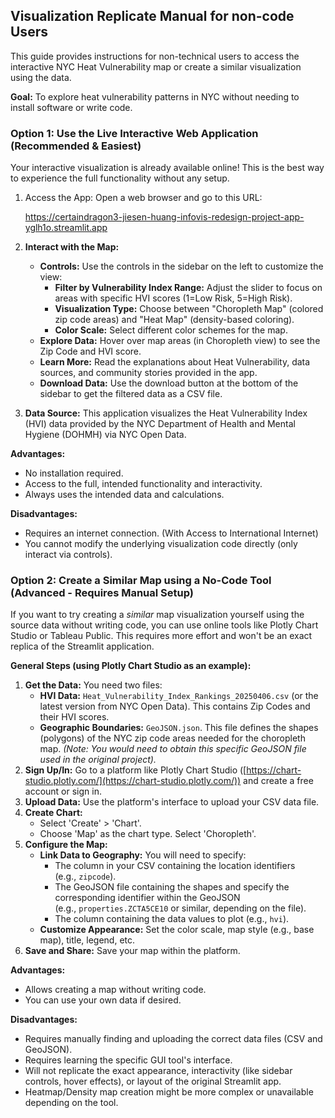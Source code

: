 ## Visualization Replicate Manual for non-code Users

This guide provides instructions for non-technical users to access the interactive NYC Heat Vulnerability map or create a similar visualization using the data.

**Goal:** To explore heat vulnerability patterns in NYC without needing to install software or write code.
### Option 1: Use the Live Interactive Web Application (Recommended & Easiest)

Your interactive visualization is already available online! This is the best way to experience the full functionality without any setup.

1. Access the App: Open a web browser and go to this URL:
    
    https://certaindragon3-jiesen-huang-infovis-redesign-project-app-yglh1o.streamlit.app
    
2. **Interact with the Map:**
    
    - **Controls:** Use the controls in the sidebar on the left to customize the view:
        - **Filter by Vulnerability Index Range:** Adjust the slider to focus on areas with specific HVI scores (1=Low Risk, 5=High Risk).
        - **Visualization Type:** Choose between "Choropleth Map" (colored zip code areas) and "Heat Map" (density-based coloring).
        - **Color Scale:** Select different color schemes for the map.
    - **Explore Data:** Hover over map areas (in Choropleth view) to see the Zip Code and HVI score.
    - **Learn More:** Read the explanations about Heat Vulnerability, data sources, and community stories provided in the app.
    - **Download Data:** Use the download button at the bottom of the sidebar to get the filtered data as a CSV file.
3. **Data Source:** This application visualizes the Heat Vulnerability Index (HVI) data provided by the NYC Department of Health and Mental Hygiene (DOHMH) via NYC Open Data.

**Advantages:**

- No installation required.
- Access to the full, intended functionality and interactivity.
- Always uses the intended data and calculations.

**Disadvantages:**

- Requires an internet connection. (With Access to International Internet)
- You cannot modify the underlying visualization code directly (only interact via controls).

### Option 2: Create a Similar Map using a No-Code Tool (Advanced - Requires Manual Setup)

If you want to try creating a _similar_ map visualization yourself using the source data without writing code, you can use online tools like Plotly Chart Studio or Tableau Public. This requires more effort and won't be an exact replica of the Streamlit application.

**General Steps (using Plotly Chart Studio as an example):**

1. **Get the Data:** You need two files:
    - **HVI Data:** `Heat_Vulnerability_Index_Rankings_20250406.csv` (or the latest version from NYC Open Data). This contains Zip Codes and their HVI scores.
    - **Geographic Boundaries:** `GeoJSON.json`. This file defines the shapes (polygons) of the NYC zip code areas needed for the choropleth map. _(Note: You would need to obtain this specific GeoJSON file used in the original project)._
2. **Sign Up/In:** Go to a platform like Plotly Chart Studio ([https://chart-studio.plotly.com/](https://chart-studio.plotly.com/)) and create a free account or sign in.
3. **Upload Data:** Use the platform's interface to upload your CSV data file.
4. **Create Chart:**
    - Select 'Create' > 'Chart'.
    - Choose 'Map' as the chart type. Select 'Choropleth'.
5. **Configure the Map:**
    - **Link Data to Geography:** You will need to specify:
        - The column in your CSV containing the location identifiers (e.g., `zipcode`).
        - The GeoJSON file containing the shapes and specify the corresponding identifier within the GeoJSON (e.g., `properties.ZCTA5CE10` or similar, depending on the file).
        - The column containing the data values to plot (e.g., `hvi`).
    - **Customize Appearance:** Set the color scale, map style (e.g., base map), title, legend, etc.
6. **Save and Share:** Save your map within the platform.

**Advantages:**

- Allows creating a map without writing code.
- You can use your own data if desired.

**Disadvantages:**

- Requires manually finding and uploading the correct data files (CSV and GeoJSON).
- Requires learning the specific GUI tool's interface.
- Will not replicate the exact appearance, interactivity (like sidebar controls, hover effects), or layout of the original Streamlit app.
- Heatmap/Density map creation might be more complex or unavailable depending on the tool.
